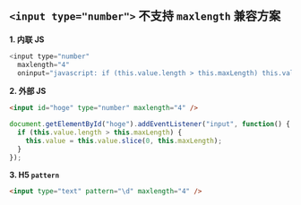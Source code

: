 ## `<input type="number">` 不支持 `maxlength` 兼容方案

**1. 内联 JS**

```js
<input type="number"
  maxlength="4"
  oninput="javascript: if (this.value.length > this.maxLength) this.value = this.value.slice(0, this.maxLength);">
```

**2. 外部 JS**

```html
<input id="hoge" type="number" maxlength="4" />
```

```js
document.getElementById("hoge").addEventListener("input", function() {
  if (this.value.length > this.maxLength) {
    this.value = this.value.slice(0, this.maxLength);
  }
});
```

**3. H5 `pattern`**

```html
<input type="text" pattern="\d" maxlength="4" />
```
